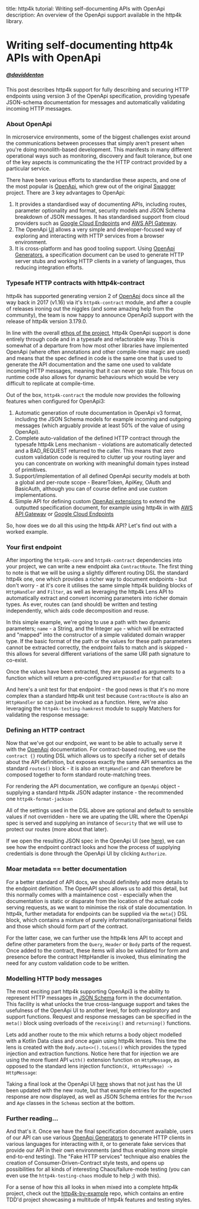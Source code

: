 title: http4k tutorial: Writing self-documenting APIs with OpenApi
description: An overview of the OpenApi support available in the http4k library.

# Writing self-documenting http4k APIs with OpenApi

##### [@daviddenton][github]
This post describes http4k support for fully describing and securing HTTP endpoints using version 3 of the OpenApi specification, providing typesafe JSON-schema documentation for messages and automatically validating incoming HTTP messages.

### About OpenApi
In microservice environments, some of the biggest challenges exist around the communications between processes that simply aren't present when you're doing monolith-based development. This manifests in many different operational ways such as monitoring, discovery and fault tolerance, but one of the key aspects is communicating the the HTTP contract provided by a particular service.

There have been various efforts to standardise these aspects, and one of the most popular is [OpenApi], which grew out of the original [Swagger] project. There are 3 key advantages to OpenApi:

1. It provides a standardised way of documenting APIs, including routes, parameter optionality and format, security models and JSON Schema breakdown of JSON messages. It has standardised support from cloud providers such as [Google Cloud Endpoints] and [AWS API Gateway].
1. The OpenApi [UI](https://www.http4k.org/openapi3/) allows a very simple and developer-focused way of exploring and interacting with HTTP services from a browser environment.
1. It is cross-platform and has good tooling support. Using [OpenApi Generators], a specification document can be used to generate HTTP server stubs and working HTTP clients in a variety of languages, thus reducing integration efforts.

### Typesafe HTTP contracts with http4k-contract
http4k has supported generating version 2 of [OpenApi] docs since all the way back in 2017 (v1.16) via it's `http4k-contract` module, and after a couple of releases ironing out the niggles (and some amazing help from the community), the team is now happy to announce OpenApi3 support with the release of http4k version 3.179.0.

In line with the overall [ethos of the project](/rationale), http4k OpenApi support is done entirely through code and in a typesafe and refactorable way. This is somewhat of a departure from how most other libraries have implemented OpenApi (where often annotations and other compile-time magic are used) and means that the spec defined in code is the same one that is used to generate the API documentation and the same one used to validate incoming HTTP messages, meaning that it can never go stale. This focus on runtime code also allows for dynamic behaviours which would be very difficult to replicate at compile-time.

Out of the box, `http4k-contract` the module now provides the following features when configured for OpenApi3:

1. Automatic generation of route documentation in OpenApi v3 format, including the JSON Schema models for example incoming and outgoing messages (which arguably provide at least 50% of the value of using OpenApi).
1. Complete auto-validation of the defined HTTP contract through the typesafe http4k Lens mechanism - violations are automatically detected and a BAD_REQUEST returned to the caller. This means that zero custom validation code is required to clutter up your routing layer and you can concentrate on working with meaningful domain types instead of primitives.
1. Support/implementation of all defined OpenApi security models at both a global and per-route scope - BearerToken, ApiKey, OAuth and BasicAuth, although you can of course define and use custom implementations.
1. Simple API for defining custom [OpenApi extensions] to extend the outputted specification document, for example using http4k in with [AWS API Gateway] or [Google Cloud Endpoints]

So, how does we do all this using the http4k API? Let's find out with a worked example. 

### Your first endpoint
After importing the `http4k-core` and `http4k-contract` dependencies into your project, we can write a new endpoint aka `ContractRoute`. The first thing to note is that we will be using a slightly different routing DSL the standard http4k one, one which provides a richer way to document endpoints - but don't worry - at it's core it utilises the same simple http4k building blocks of `HttpHandler` and `Filter`, as well as leveraging the http4k Lens API to automatically extract and convert incoming  parameters into richer domain types. As ever, routes can (and should) be written and testing independently, which aids code decomposition and reuse. 

In this simple example, we're going to use a path with two dynamic parameters; `name` - a String, and the Integer `age` - which will be extracted and "mapped" into the constructor of a simple validated domain wrapper type. If the basic format of the path or the values for these path parameters cannot be extracted correctly, the endpoint fails to match and is skipped - this allows for several different variations of the same URI path signature to co-exist. 

Once the values have been extracted, they are passed as arguments to a function which will return a pre-configured `HttpHandler` for that call:

<script src="https://gist-it.appspot.com/https://github.com/http4k/http4k/blob/master/src/docs/tutorials/self_documenting_apis_with_openapi/basic_route.kt"></script>

And here's a unit test for that endpoint - the good news is that it's no more complex than a standard http4k unit test because `ContractRoute` is also an `HttpHandler` so can just be invoked as a function. Here, we're also leveraging the `http4k-testing-hamkrest` module to supply Matchers for validating the response message:

<script src="https://gist-it.appspot.com/https://github.com/http4k/http4k/blob/master/src/docs/tutorials/self_documenting_apis_with_openapi/basic_route_test.kt"></script>

### Defining an HTTP contract
Now that we've got our endpoint, we want to be able to actually serve it with the [OpenApi] documentation. For contract-based routing, we use the `contract {}` routing DSL which allows us to specify a richer set of details about the API definition, but exposes exactly the same API semantics as the standard `routes()` block - it is also an `HttpHandler` and can therefore be composed together to form standard route-matching trees.

For rendering the API documentation, we configure an `OpenApi` object - supplying a standard http4k JSON adapter instance - the recommended one  `http4k-format-jackson`
<script src="https://gist-it.appspot.com/https://github.com/http4k/http4k/blob/master/src/docs/tutorials/self_documenting_apis_with_openapi/basic_contract.kt"></script>

All of the settings used in the DSL above are optional and default to sensible values if not overridden - here we are upating the URL where the OpenApi spec is served and supplying an instance of `Security` that we will use to protect our routes (more about that later). 

If we open the resulting JSON spec in the OpenApi UI (see 
<a target="_blank" href="https://www.http4k.org/openapi3/?url=https%3A%2F%2Fraw.githubusercontent.com%2Fhttp4k%2Fhttp4k%2Fmaster%2Fsrc%2Fdocs%2Ftutorials%2Fself_documenting_apis_with_openapi%2Fbasic_contract.json">here</a>), we can see how the endpoint contract looks and how the process of supplying credentials is done through the OpenApi UI by clicking `Authorize`.

### Moar metadata == better documentation
For a better standard of API docs, we should definitely add more details to the endpoint definition. The OpenAPI spec allows us to add this detail, but this normally comes with a maintainence cost - especially when the documentation is static or disparate from the location of the actual code serving requests, as we want to minimise the risk of stale documentation. In http4k, further metadata for endpoints can be supplied via the `meta{}` DSL block, which contains a mixture of purely informational/organisational fields and those which should form part of the contract. 


For the latter case, we can further use the http4k lens API to accept and define other parameters from the `Query`, `Header` or `Body` parts of the request. Once added to the contract, these items will also be validated for form and presence before the contract HttpHandler is invoked, thus eliminating the need for any custom validation code to be written.

<script src="https://gist-it.appspot.com/https://github.com/http4k/http4k/blob/master/src/docs/tutorials/self_documenting_apis_with_openapi/metadata_route.kt"></script>

### Modelling HTTP body messages
The most exciting part http4k supporting OpenApi3 is the ability to represent HTTP messages in [JSON Schema] form in the documentation. This facility is what unlocks the true cross-language support and takes the usefulness of the OpenApi UI to another level, for both exploratory and support functions. Request and response messages can be specified in the `meta()` block using overloads of the `receiving()` and `returning()` functions.

Lets add another route to the mix which returns a body object modelled with a Kotlin Data class and once again using http4k lenses. This time the lens is created with the `Body.auto<>().toLens()` which provides the typed injection and extraction functions. Notice here that for injection we are using the more fluent API  `with()` extension function on `HttpMessage`, as opposed to the standard lens injection function`(X, HttpMessage) -> HttpMessage`:

<script src="https://gist-it.appspot.com/https://github.com/http4k/http4k/blob/master/src/docs/tutorials/self_documenting_apis_with_openapi/body_route.kt"></script>

Taking a final look at the OpenApi UI <a target="_blank" href="https://www.http4k.org/openapi3/?url=https%3A%2F%2Fraw.githubusercontent.com%2Fhttp4k%2Fhttp4k%2Fmaster%2Fsrc%2Fdocs%2Ftutorials%2Fself_documenting_apis_with_openapi%2Fbody_contract.json">here</a> shows that not just has the UI been updated with the new route, but that example entries for the expected response are now displayed, as well as JSON Schema entries for the `Person` and `Age` classes in the `Schemas` section at the bottom.


### Further reading...
And that's it. Once we have the final specification document available, users of our API can use various [OpenApi Generators] to generate HTTP clients in various languages for interacting with it, or to generate fake services that provide our API in their own environments (and thus enabling more simple end-to-end testing). The "Fake HTTP services" technique also enables the creation of Consumer-Driven-Contract style tests, and opens up possibilities for all kinds of interesting Chaos/failure-mode testing (you can even use the `http4k-testing-chaos` module to help ;) with this).

For a sense of how this all looks in when mixed into a complete http4k project, check out the [http4k-by-example] repo, which contains an entire TDD'd project showcasing a multitude of http4k features and testing styles.

[github]: http://github.com/daviddenton
[Swagger]: https://swagger.io
[OpenApi]: https://www.openapis.org/
[JSON Schema]: https://json-schema.org/
[OpenApi Generators]: https://openapi-generator.tech
[OpenApi extensions]: https://swagger.io/docs/specification/openapi-extensions/
[AWS API Gateway]: https://docs.aws.amazon.com/apigateway/latest/developerguide/api-gateway-swagger-extensions.html
[Google Cloud Endpoints]: https://cloud.google.com/endpoints/docs/openapi/
[http4k-by-example]: https://github.com/http4k/http4k-by-example
